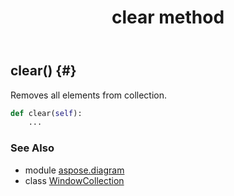 ﻿---
title: clear method
second_title: Aspose.Diagram for Python via .NET API References
description: 
type: docs
weight: 30
url: /python-net/aspose.diagram/windowcollection/clear/
is_root: false
---

## clear() {#}

Removes all elements from collection.



```python
def clear(self):
    ...
```





### See Also
* module [aspose.diagram](../../)
* class [WindowCollection](/diagram/python-net/aspose.diagram/windowcollection)
